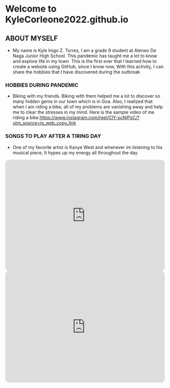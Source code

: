 # Welcome to KyleCorleone2022.github.io
## ABOUT MYSELF
- My name is Kyle Inigo Z. Torres, I am a grade 9 student at Ateneo De Naga Junior High School. This pandemic has taught me a lot to know and explore life in my town. This is the first ever that I learned how to create a website using GitHub, since I know now, With this activity, I can share the hobbies that I have discovered during the outbreak
### HOBBIES DURING PANDEMIC
- Biking with my friends. Biking with them helped me a lot to discover so many hidden gems in our town which is in Goa. Also, I realized that when I am riding a bike, all of my problems are vanishing away and help me to clear the stresses in my mind. Here is the sample video of me riding a bike.https://www.instagram.com/reel/ClY-ocNjPsC/?utm_source=ig_web_copy_link

### SONGS TO PLAY AFTER A TIRING DAY
 - One of my favorite artist is Kanye West and whenever im listening to his musical piece, It hypes up my energy all throughout the day

<iframe style="border-radius:12px" src="https://open.spotify.com/embed/track/7rbECVPkY5UODxoOUVKZnA?utm_source=generator" width="100%" height="352" frameBorder="0" allowfullscreen="" allow="autoplay; clipboard-write; encrypted-media; fullscreen; picture-in-picture" loading="lazy"></iframe>
<iframe style="border-radius:12px" src="https://open.spotify.com/embed/track/4KW1lqgSr8TKrvBII0Brf8?utm_source=generator" width="100%" height="352" frameBorder="0" allowfullscreen="" allow="autoplay; clipboard-write; encrypted-media; fullscreen; picture-in-picture" loading="lazy"></iframe>



